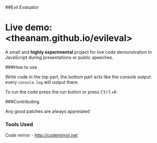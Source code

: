 ##Evil Evaluator

Live demo: <theanam.github.io/evileval>
====

A small and **highly experimental** project for live code demonstration in JavaScript during presentations or public speeches.

###How to use

Write code in the top part, the bottom part acts like the console output. every `console.log` will output there.

To run the code press the run button or press <kbd>Ctrl</kbd>+<kbd>K</kbd>

###Contributing

Any good patches are always appreiated


### Tools Used

Code mirror - <http://codemirror.net>
